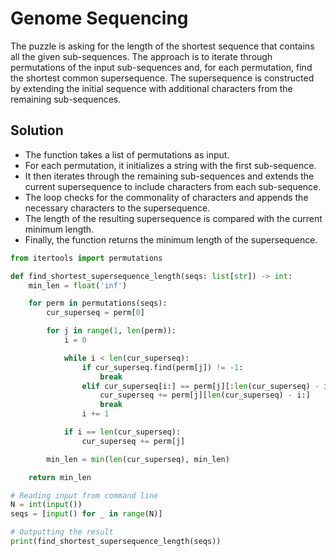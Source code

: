 # Genome Sequencing

The puzzle is asking for the length of the shortest sequence that contains all the given sub-sequences. The approach is to iterate through permutations of the input sub-sequences and, for each permutation, find the shortest common supersequence. The supersequence is constructed by extending the initial sequence with additional characters from the remaining sub-sequences.

## Solution

- The function takes a list of permutations as input.
- For each permutation, it initializes a string with the first sub-sequence.
- It then iterates through the remaining sub-sequences and extends the current supersequence to include characters from each sub-sequence.
- The loop checks for the commonality of characters and appends the necessary characters to the supersequence.
- The length of the resulting supersequence is compared with the current minimum length.
- Finally, the function returns the minimum length of the supersequence.

```python
from itertools import permutations

def find_shortest_supersequence_length(seqs: list[str]) -> int:
    min_len = float('inf')

    for perm in permutations(seqs):
        cur_superseq = perm[0]

        for j in range(1, len(perm)):
            i = 0

            while i < len(cur_superseq):
                if cur_superseq.find(perm[j]) != -1:
                    break
                elif cur_superseq[i:] == perm[j][:len(cur_superseq) - i]:
                    cur_superseq += perm[j][len(cur_superseq) - i:]
                    break
                i += 1

            if i == len(cur_superseq):
                cur_superseq += perm[j]

        min_len = min(len(cur_superseq), min_len)

    return min_len

# Reading input from command line
N = int(input())
seqs = [input() for _ in range(N)]

# Outputting the result
print(find_shortest_supersequence_length(seqs))
```

